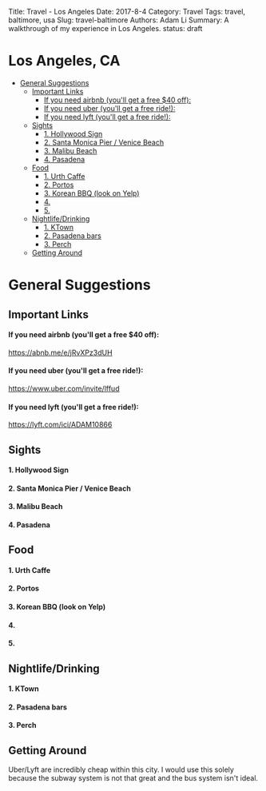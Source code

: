 Title: Travel - Los Angeles
Date: 2017-8-4
Category: Travel
Tags: travel, baltimore, usa
Slug: travel-baltimore
Authors: Adam Li
Summary: A walkthrough of my experience in Los Angeles.
status: draft

# Los Angeles, CA
<!-- MarkdownTOC autolink="true" -->

- [General Suggestions](#general-suggestions)
    - [Important Links](#important-links)
        - [If you need airbnb \(you'll get a free $40 off\):](#if-you-need-airbnb-youll-get-a-free-%2440-off)
        - [If you need uber \(you'll get a free ride!\):](#if-you-need-uber-youll-get-a-free-ride)
        - [If you need lyft \(you'll get a free ride!\):](#if-you-need-lyft-youll-get-a-free-ride)
    - [Sights](#sights)
        - [1. Hollywood Sign](#1-hollywood-sign)
        - [2. Santa Monica Pier / Venice Beach](#2-santa-monica-pier--venice-beach)
        - [3. Malibu Beach](#3-malibu-beach)
        - [4. Pasadena](#4-pasadena)
    - [Food](#food)
        - [1. Urth Caffe](#1-urth-caffe)
        - [2. Portos](#2-portos)
        - [3. Korean BBQ \(look on Yelp\)](#3-korean-bbq-look-on-yelp)
        - [4.](#4)
        - [5.](#5)
    - [Nightlife/Drinking](#nightlifedrinking)
        - [1. KTown](#1-ktown)
        - [2. Pasadena bars](#2-pasadena-bars)
        - [3. Perch](#3-perch)
    - [Getting Around](#getting-around)

<!-- /MarkdownTOC -->
# General Suggestions

## Important Links
#### If you need airbnb (you'll get a free $40 off):
<a href="https://abnb.me/e/jRvXPz3dUH">https://abnb.me/e/jRvXPz3dUH</a>
#### If you need uber (you'll get a free ride!):
<a href="https://www.uber.com/invite/lffud">https://www.uber.com/invite/lffud</a>
#### If you need lyft (you'll get a free ride!):
<a href="https://lyft.com/ici/ADAM10866">https://lyft.com/ici/ADAM10866</a>

## Sights
#### 1. Hollywood Sign

#### 2. Santa Monica Pier / Venice Beach

#### 3. Malibu Beach

#### 4. Pasadena

## Food
#### 1. Urth Caffe

#### 2. Portos

#### 3. Korean BBQ (look on Yelp)

#### 4. 

#### 5. 

## Nightlife/Drinking
#### 1. KTown

#### 2. Pasadena bars

#### 3. Perch

## Getting Around
Uber/Lyft are incredibly cheap within this city. I would use this solely because the subway system is not that great and the bus system isn't ideal.


